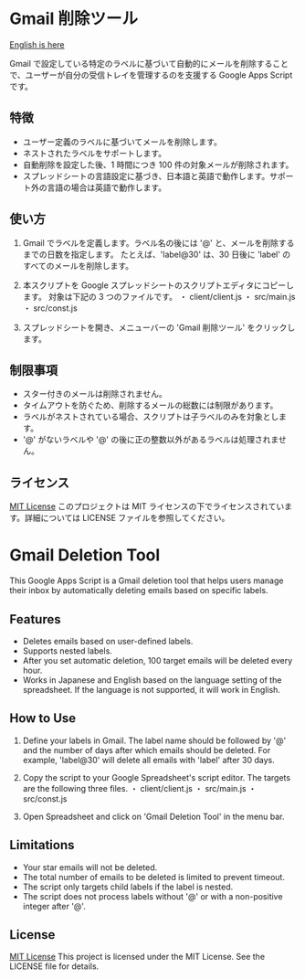 # Gmail 削除ツール

[English is here](#gmail-deletion-tool)

Gmail で設定している特定のラベルに基づいて自動的にメールを削除することで、ユーザーが自分の受信トレイを管理するのを支援する Google Apps Script です。

## 特徴

- ユーザー定義のラベルに基づいてメールを削除します。
- ネストされたラベルをサポートします。
- 自動削除を設定した後、1 時間につき 100 件の対象メールが削除されます。
- スプレッドシートの言語設定に基づき、日本語と英語で動作します。サポート外の言語の場合は英語で動作します。

## 使い方

1. Gmail でラベルを定義します。ラベル名の後には '@' と、メールを削除するまでの日数を指定します。
   たとえば、'label@30' は、30 日後に 'label' のすべてのメールを削除します。

2. 本スクリプトを Google スプレッドシートのスクリプトエディタにコピーします。
   対象は下記の 3 つのファイルです。
   ・ client/client.js
   ・ src/main.js
   ・ src/const.js

3. スプレッドシートを開き、メニューバーの 'Gmail 削除ツール' をクリックします。

## 制限事項

- スター付きのメールは削除されません。
- タイムアウトを防ぐため、削除するメールの総数には制限があります。
- ラベルがネストされている場合、スクリプトは子ラベルのみを対象とします。
- '@' がないラベルや '@' の後に正の整数以外があるラベルは処理されません。

## ライセンス

[MIT License](https://img.shields.io/badge/license-MIT-blue.svg)
このプロジェクトは MIT ライセンスの下でライセンスされています。詳細については LICENSE ファイルを参照してください。

# Gmail Deletion Tool

This Google Apps Script is a Gmail deletion tool that helps users manage their inbox by automatically deleting emails based on specific labels.

## Features

- Deletes emails based on user-defined labels.
- Supports nested labels.
- After you set automatic deletion, 100 target emails will be deleted every hour.
- Works in Japanese and English based on the language setting of the spreadsheet. If the language is not supported, it will work in English.

## How to Use

1. Define your labels in Gmail. The label name should be followed by '@' and the number of days after which emails should be deleted.
   For example, 'label@30' will delete all emails with 'label' after 30 days.

2. Copy the script to your Google Spreadsheet's script editor.
   The targets are the following three files.
   ・ client/client.js
   ・ src/main.js
   ・ src/const.js

3. Open Spreadsheet and click on 'Gmail Deletion Tool' in the menu bar.

## Limitations

- Your star emails will not be deleted.
- The total number of emails to be deleted is limited to prevent timeout.
- The script only targets child labels if the label is nested.
- The script does not process labels without '@' or with a non-positive integer after '@'.

## License

[MIT License](https://img.shields.io/badge/license-MIT-blue.svg)
This project is licensed under the MIT License. See the LICENSE file for details.
